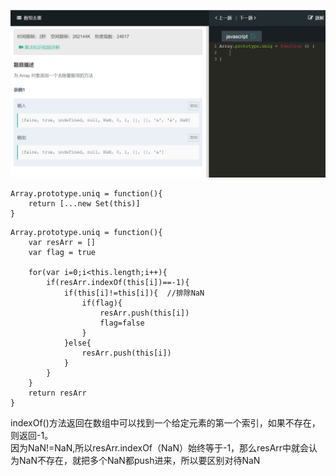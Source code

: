 ![](img/数组去重.png)
```
Array.prototype.uniq = function(){
    return [...new Set(this)]
}
```
```
Array.prototype.uniq = function(){
    var resArr = []
    var flag = true

    for(var i=0;i<this.length;i++){
        if(resArr.indexOf(this[i])==-1){
            if(this[i]!=this[i]){  //排除NaN
                if(flag){
                    resArr.push(this[i])
                    flag=false
                }
            }else{
                resArr.push(this[i])
            }
        }
    }
    return resArr
}
```
indexOf()方法返回在数组中可以找到一个给定元素的第一个索引，如果不存在，则返回-1。  
因为NaN!=NaN,所以resArr.indexOf（NaN）始终等于-1，那么resArr中就会认为NaN不存在，就把多个NaN都push进来，所以要区别对待NaN